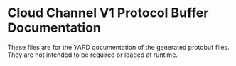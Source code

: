 # Cloud Channel V1 Protocol Buffer Documentation

These files are for the YARD documentation of the generated protobuf files.
They are not intended to be required or loaded at runtime.
